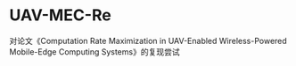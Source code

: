 # UAV-MEC-Re
对论文《Computation Rate Maximization in UAV-Enabled Wireless-Powered Mobile-Edge Computing Systems》的复现尝试
